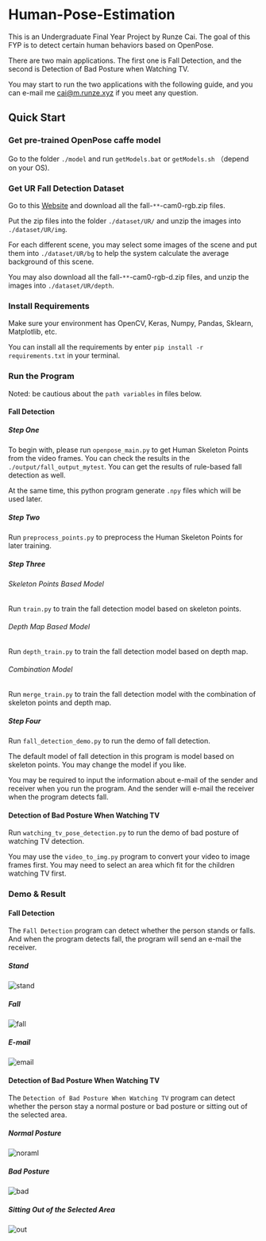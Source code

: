 # Human-Pose-Estimation
This is an Undergraduate Final Year Project by Runze Cai. The goal of this FYP is to detect certain human behaviors based on OpenPose.

There are two main applications. The first one is Fall Detection, and the second is Detection of Bad Posture when Watching TV.

You may start to run the two applications with the following guide, and you can e-mail me <cai@m.runze.xyz> if you meet any question.  

## Quick Start

### Get pre-trained OpenPose caffe model

Go to the folder `./model` and run `getModels.bat` or `getModels.sh` （depend on your OS).

### Get UR Fall Detection Dataset

Go to this [Website](http://fenix.univ.rzeszow.pl/~mkepski/ds/uf.html) and download all the fall-`**`-cam0-rgb.zip files.

Put the zip files into the folder `./dataset/UR/` and unzip the images into `./dataset/UR/img`.

For each different scene, you may select some images of the scene and put them into `./dataset/UR/bg` to help the system
calculate the average background of this scene.

You may also download all the fall-`**`-cam0-rgb-d.zip files, and unzip the images into `./dataset/UR/depth`.

### Install Requirements

Make sure your environment has OpenCV, Keras, Numpy, Pandas, Sklearn, Matplotlib, etc.

You can install all the requirements by enter `pip install -r requirements.txt` in your terminal.

### Run the Program

Noted: be cautious about the `path variables` in files below.

#### Fall Detection

##### Step One

To begin with, please run `openpose_main.py` to get Human Skeleton Points from the video frames. You can check the results
in the `./output/fall_output_mytest`. You can get the results of rule-based fall detection as well.

At the same time, this python program generate `.npy` files which will be used later.

##### Step Two

Run `preprocess_points.py` to preprocess the Human Skeleton Points for later training.

##### Step Three

###### Skeleton Points Based Model

Run `train.py` to train the fall detection model based on skeleton points.

###### Depth Map Based Model

Run `depth_train.py` to train the fall detection model based on depth map.

###### Combination Model

Run `merge_train.py` to train the fall detection model with the combination of skeleton points and depth map.

##### Step Four

Run `fall_detection_demo.py` to run the demo of fall detection.

The default model of fall detection in this program is model based on skeleton points. You may change the model if you like.

You may be required to input the information about e-mail of the sender and receiver when you run the program.
And the sender will e-mail the receiver when the program detects fall.

#### Detection of Bad Posture When Watching TV

Run `watching_tv_pose_detection.py` to run the demo of bad posture of watching TV detection.

You may use the `video_to_img.py` program to convert your video to image frames first. You may need to select an area which fit for the children watching TV first.

### Demo & Result

#### Fall Detection

The `Fall Detection` program can detect whether the person stands or falls. And when the program detects fall, the program will send an e-mail the receiver.

##### Stand

![stand](https://github.com/RenzoTsai/Human-Pose-Estimation/blob/main/demo/FallDetection_Stand.png?raw=true)

##### Fall

![fall](https://github.com/RenzoTsai/Human-Pose-Estimation/blob/main/demo/FallDetection_Fall.png?raw=true)

##### E-mail

![email](https://github.com/RenzoTsai/Human-Pose-Estimation/blob/main/demo/FallDetection_Email.png?raw=true)

#### Detection of Bad Posture When Watching TV

The `Detection of Bad Posture When Watching TV` program can detect whether the person stay a normal posture or bad posture or sitting out of the selected area.

##### Normal Posture

![noraml](https://github.com/RenzoTsai/Human-Pose-Estimation/blob/main/demo/TV_Normal.jpg?raw=true)

##### Bad Posture

![bad](https://github.com/RenzoTsai/Human-Pose-Estimation/blob/main/demo/TV_BadPose.jpg?raw=true)

##### Sitting Out of the Selected Area

![out](https://github.com/RenzoTsai/Human-Pose-Estimation/blob/main/demo/TV_Out.jpg?raw=true)
